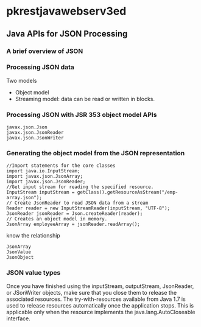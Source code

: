 # pkrestjavawebserv3ed
## Java APIs for JSON Processing
### A brief overview of JSON

### Processing JSON data
Two models
- Object model
- Streaming model: data can be read or written in blocks. 

### Processing JSON with JSR 353 object model APIs
```
javax.json.Json
javax.json.JsonReader
javax.json.JsonWriter
```

### Generating the object model from the JSON representation
```
//Import statements for the core classes 
import java.io.InputStream; 
import javax.json.JsonArray; 
import javax.json.JsonReader;   
//Get input stream for reading the specified resource. 
InputStream inputStream = getClass().getResourceAsStream("/emp-array.json"); 
// Create JsonReader to read JSON data from a stream  
Reader reader = new InputStreamReader(inputStream, "UTF-8"); 
JsonReader jsonReader = Json.createReader(reader); 
// Creates an object model in memory. 
JsonArray employeeArray = jsonReader.readArray(); 
```

know the relationship
```
JsonArray
JsonValue
JsonObject
```



### JSON value types

Once you have finished using the inputStream, outputStream, JsonReader, or JSonWriter objects, make sure that you close them to release the associated resources. The try-with-resources available from Java 1.7 is used to release resources automatically once the application stops. This is applicable only when the resource implements the java.lang.AutoCloseable interface.
